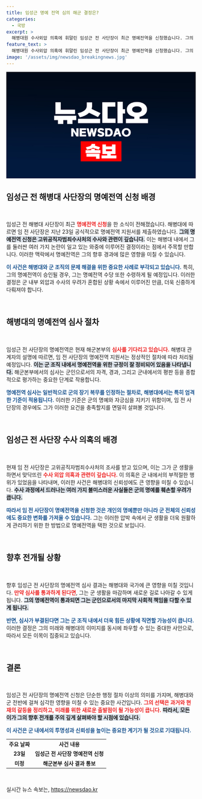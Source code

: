 ```yaml
---
title: 임성근 명예 전역 심의 해군 결정은?
categories:
  - 국방
excerpt: >
  해병대원 수사외압 의혹에 휘말린 임성근 전 사단장이 최근 명예전역을 신청했습니다. 그의 운명을 좌우할 검토 결과에 이목이 집중되고 있습니다!
feature_text: >
  해병대원 수사외압 의혹에 휘말린 임성근 전 사단장이 최근 명예전역을 신청했습니다. 그의 운명을 좌우할 검토 결과에 이목이 집중되고 있습니다!
image: '/assets/img/newsdao_breakingnews.jpg'
---
```


<p><img src="/assets/img/newsdao_breakingnews.jpg" alt="cryptoinkorea 속보" /></p>

<h2 data-ke-size="size26">임성근 전 해병대 사단장의 명예전역 신청 배경</h2>

<p data-ke-size="size16">&nbsp;</p>

<p>임성근 전 해병대 사단장이 최근 <b><span style="color: #ee2323;">명예전역 신청</span></b>을 한 소식이 전해졌습니다. 해병대에 따르면 임 전 사단장은 지난 23일 공식적으로 명예전역 지원서를 제출하였습니다. <b><span style="background-color: #21538527;">그의 명예전역 신청은 고위공직자범죄수사처의 수사와 관련이 깊습니다.</span></b> 이는 해병대 내에서 그를 둘러싼 여러 가지 논란이 일고 있는 와중에 이루어진 결정이라는 점에서 주목할 만합니다. 이러한 맥락에서 명예전역은 그의 향후 경과에 많은 영향을 미칠 수 있습니다. </p>

<p><b><span style="color: #1a5490;">이 사건은 해병대와 군 조직의 문제 해결을 위한 중요한 사례로 부각되고 있습니다.</span></b> 특히, 그의 명예전역이 승인될 경우, 그는 명예전역 수당 또한 수령하게 될 예정입니다. 이러한 결정은 군 내부 외압과 수사의 우려가 혼합된 상황 속에서 이루어진 만큼, 더욱 신중하게 다뤄져야 합니다.</p>

<p data-ke-size="size16">&nbsp;</p>

<h2 data-ke-size="size26">해병대의 명예전역 심사 절차</h2>

<p data-ke-size="size16">&nbsp;</p>

<p>임성근 전 사단장의 명예전역은 현재 해군본부의 <b><span style="color: #ee2323;">심사를 기다리고 있습니다.</span></b> 해병대 관계자의 설명에 따르면, 임 전 사단장의 명예전역 지원서는 정상적인 절차에 따라 처리될 예정입니다. <b><span style="background-color: #21538527;">이는 군 조직 내에서 명예전역을 위한 규정이 잘 정비되어 있음을 나타냅니다.</span></b> 해군본부에서의 심사는 군인으로서의 자격, 경과, 그리고 군내에서의 평판 등을 종합적으로 평가하는 중요한 단계로 작용합니다.</p>

<p><b><span style="color: #1a5490;">명예전역 심사는 일반적으로 군의 장기 복무를 인정하는 절차로, 해병대에서는 특히 엄격한 기준이 적용됩니다.</span></b> 이러한 기준은 군의 명예와 자긍심을 지키기 위함이며, 임 전 사단장의 경우에도 그가 이러한 요건을 충족할지를 면밀히 살펴볼 것입니다.</p>

<p data-ke-size="size16">&nbsp;</p>

<h2 data-ke-size="size26">임성근 전 사단장 수사 의혹의 배경</h2>

<p data-ke-size="size16">&nbsp;</p>

<p>현재 임 전 사단장은 고위공직자범죄수사처의 조사를 받고 있으며, 이는 그가 군 생활을 하면서 맞닥뜨린 <b><span style="color: #ee2323;">수사 외압 의혹과 관련이 깊습니다.</span></b> 이 의혹은 군 내에서의 부적절한 행위가 있었음을 나타내며, 이러한 사건은 해병대의 신뢰성에도 큰 영향을 미칠 수 있습니다. <b><span style="background-color: #21538527;">수사 과정에서 드러나는 여러 가지 불미스러운 사실들은 군의 명예를 훼손할 우려가 큽니다.</span></b></p>

<p><b><span style="color: #1a5490;">따라서 임 전 사단장이 명예전역을 신청한 것은 개인의 명예뿐만 아니라 군 전체의 신뢰성에도 중요한 변화를 가져올 수 있습니다.</span></b> 그는 이러한 압박 속에서 군 생활을 더욱 원활하게 관리하기 위한 한 방법으로 명예전역을 택한 것으로 보입니다.</p>

<p data-ke-size="size16">&nbsp;</p>

<h2 data-ke-size="size26">향후 전개될 상황</h2>

<p data-ke-size="size16">&nbsp;</p>

<p>향후 임성근 전 사단장의 명예전역 심사 결과는 해병대와 국가에 큰 영향을 미칠 것입니다. <b><span style="color: #ee2323;">만약 심사를 통과하게 된다면</span></b>, 그는 군 생활을 마감하며 새로운 길로 나아갈 수 있게 됩니다. <b><span style="background-color: #21538527;">그의 명예전역이 통과되면 그는 군인으로서의 마지막 사회적 책임을 다할 수 있게 됩니다.</span></b></p>

<p><b><span style="color: #1a5490;">반면, 심사가 부결된다면 그는 군 조직 내에서 더욱 힘든 상황에 직면할 가능성이 큽니다.</span></b> 이러한 결정은 그의 미래와 해병대의 이미지를 동시에 좌우할 수 있는 중대한 사안으로, 따라서 모든 이목이 집중되고 있습니다.</p>

<p data-ke-size="size16">&nbsp;</p>

<h2 data-ke-size="size26">결론</h2>

<p data-ke-size="size16">&nbsp;</p>

<p>임성근 전 사단장의 명예전역 신청은 단순한 행정 절차 이상의 의미를 가지며, 해병대와 군 전반에 걸쳐 심각한 영향을 미칠 수 있는 중요한 사건입니다. <b><span style="color: #ee2323;">그의 선택은 과거와 현재의 갈등을 정리하고, 미래를 위한 새로운 출발점이 될 가능성이 큽니다.</span></b> <b><span style="background-color: #21538527;">따라서, 모든 이가 그의 향후 전개를 주의 깊게 살펴봐야 할 시점에 있습니다.</span></b></p>

<p><b><span style="color: #1a5490;">이 사건은 군 내에서의 투명성과 신뢰성을 높이는 중요한 계기가 될 것으로 기대됩니다.</span></b></p>

<table>
    <tr>
        <td style="text-align: center; height: 17px;"><b>주요 날짜</b></td>
        <td style="text-align: center; height: 17px;"><b>사건 내용</b></td>
    </tr>
    <tr>
        <td style="text-align: center; height: 17px;"><b>23일</b></td>
        <td style="text-align: center; height: 17px;"><b>임성근 전 사단장 명예전역 신청</b></td>
    </tr>
    <tr>
        <td style="text-align: center; height: 17px;"><b>미정</b></td>
        <td style="text-align: center; height: 17px;"><b>해군본부 심사 결과 통보</b></td>
    </tr>
</table>

<p data-ke-size="size16">&nbsp;</p>
실시간 뉴스 속보는, <a href="https://newsdao.kr" rel="dofollow">https://newsdao.kr</a>


